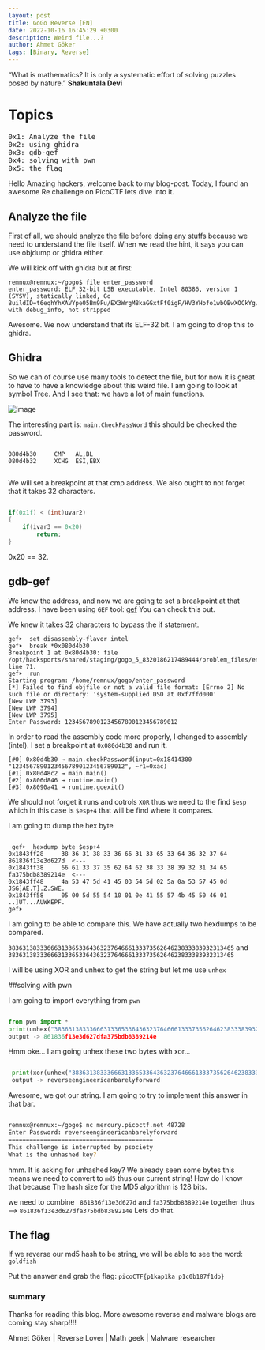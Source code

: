 ```yaml
---
layout: post 
title: GoGo Reverse [EN]
date: 2022-10-16 16:45:29 +0300
description: Weird file...?
author: Ahmet Göker
tags: [Binary, Reverse]
---
```


“What is mathematics? It is only a systematic effort of solving puzzles posed by nature.”
**Shakuntala Devi**



# Topics

<pre>
0x1: Analyze the file
0x2: using ghidra
0x3: gdb-gef
0x4: solving with pwn
0x5: the flag
</pre>

Hello Amazing hackers, welcome back to my blog-post. Today, I found an awesome Re challenge on PicoCTF lets dive into it.




## Analyze the file



First of all, we should analyze the file before doing any stuffs because we need to understand the file itself. When we read the hint, it says you can use objdump or ghidra either.

We will kick off with ghidra but at first:

```
remnux@remnux:~/gogo$ file enter_password 
enter_password: ELF 32-bit LSB executable, Intel 80386, version 1 (SYSV), statically linked, Go BuildID=t6eqhYhXAVYpe05Bm9Fu/EX3WrgM8kaGGxtFf0igF/HV3YHofo1wbOBwXOCkYg/YuAJ0i2e2HI1VGjNw_vN, with debug_info, not stripped

```

Awesome. We now understand that its ELF-32 bit. I am going to drop this to ghidra.



## Ghidra

So we can of course use many tools to detect the file, but for now it is great to have to have a knowledge about this weird file. I am going to look at symbol Tree. And I see that:
we have a lot of main functions.

![image](https://user-images.githubusercontent.com/95978207/196054905-ea7c8e0d-e8d2-4490-a8a9-48666203d8ad.png)



The interesting part is: `main.CheckPassWord` this should be checked the password.



```assembly

080d4b30     CMP   AL,BL
080d4b32     XCHG  ESI,EBX


```


We will set a breakpoint at that cmp address. We also ought to not forget that it takes 32 characters.


```c

if(0x1f) < (int)uvar2)
{
	if(ivar3 == 0x20)
		return;
}


```

0x20 == 32.



## gdb-gef


We know the address, and now we are going to set a breakpoint at that address. I have been using `GEF` tool: [gef](https://github.com/hugsy/gef) You can check this out.



We knew it takes 32 characters to bypass the if statement.


```
gef➤  set disassembly-flavor intel
gef➤  break *0x080d4b30
Breakpoint 1 at 0x80d4b30: file /opt/hacksports/shared/staging/gogo_5_8320186217489444/problem_files/enter_password.go, line 71.
gef➤  run
Starting program: /home/remnux/gogo/enter_password 
[*] Failed to find objfile or not a valid file format: [Errno 2] No such file or directory: 'system-supplied DSO at 0xf7ffd000'
[New LWP 3793]
[New LWP 3794]
[New LWP 3795]
Enter Password: 12345678901234567890123456789012
```

In order to read the assembly code more properly, I changed to assembly (intel). I set a breakpoint at `0x080d4b30` and run it. 




```
[#0] 0x80d4b30 → main.checkPassword(input=0x18414300 "12345678901234567890123456789012", ~r1=0xac)
[#1] 0x80d48c2 → main.main()
[#2] 0x806d846 → runtime.main()
[#3] 0x8090a41 → runtime.goexit()
```


We should not forget it runs and cotrols `XOR` thus we need to the find  `$esp` which in this case is `$esp+4` that will be find where it compares.




I am going to dump the hex byte


```
 
 gef➤  hexdump byte $esp+4
0x1843ff28     38 36 31 38 33 36 66 31 33 65 33 64 36 32 37 64    861836f13e3d627d  <--- 
0x1843ff38     66 61 33 37 35 62 64 62 38 33 38 39 32 31 34 65    fa375bdb8389214e  <---
0x1843ff48     4a 53 47 5d 41 45 03 54 5d 02 5a 0a 53 57 45 0d    JSG]AE.T].Z.SWE.
0x1843ff58     05 00 5d 55 54 10 01 0e 41 55 57 4b 45 50 46 01    ..]UT...AUWKEPF.
gef➤  

```
I am going to be able to compare this. We have actually two hexdumps to be compared.


`3836313833366631336533643632376466613337356264623833383932313465` and `3836313833366631336533643632376466613337356264623833383932313465`


I will be using XOR and unhex to get the string but let me use `unhex`


##solving with pwn 

I am going to import everything from `pwn`


```python

from pwn import *
print(unhex("3836313833366631336533643632376466613337356264623833383932313465").decode("utf-8"))
output -> 861836f13e3d627dfa375bdb8389214e

```
Hmm oke... I am going unhex these two bytes with xor...

```python

 print(xor(unhex("3836313833366631336533643632376466613337356264623833383932313465"),unhex("4a53475d414503545d025a0a5357450d05005d555410010e4155574b45504601")).decode("utf-8"))
 output -> reverseengineericanbarelyforward

```
Awesome, we got our string. I am going to try to implement this answer in that bar.



```bash

remnux@remnux:~/gogo$ nc mercury.picoctf.net 48728
Enter Password: reverseengineericanbarelyforward
=========================================
This challenge is interrupted by psociety
What is the unhashed key?

```

hmm. It is asking for unhashed key? We already seen some bytes this means we need to convert to `md5` thus our current string! 
How do I know that because The hash size for the MD5 algorithm is 128 bits.


we need to combine ` 861836f13e3d627d` and `fa375bdb8389214e` together thus --> `861836f13e3d627dfa375bdb8389214e` Lets do that.




## The flag


If we reverse our md5 hash to be string, we will be able to see the word: `goldfish`


Put the answer and grab the flag:  `picoCTF{p1kap1ka_p1c0b187f1db}`







### summary

Thanks for reading this blog. More awesome reverse and malware blogs are coming stay sharp!!!!











Ahmet Göker | Reverse Lover | Math geek | Malware researcher

